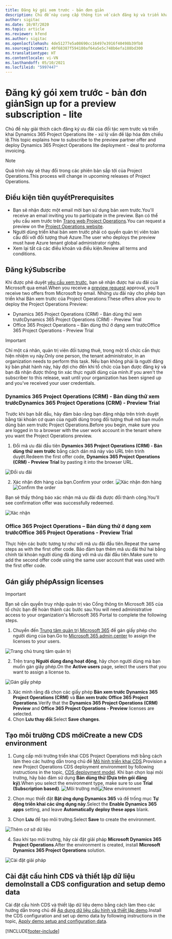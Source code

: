```yaml
---
title: Đăng ký gói xem trước - bản đơn giản
description: Chủ đề này cung cấp thông tin về cách đăng ký và triển khai Project Operations Lite – từ thỏa thuận đến lập hóa đơn ước giá.
author: sigitac
ms.date: 10/07/2020
ms.topic: article
ms.reviewer: kfend
ms.author: sigitac
ms.openlocfilehash: 4de51277e5a08690cc16497e3916f40498b39fb8
ms.sourcegitcommit: 40f68387f594180af64a5e5c748b6efa188bd300
ms.translationtype: HT
ms.contentlocale: vi-VN
ms.lasthandoff: 05/10/2021
ms.locfileid: "5997447"
---
```

# <a name="sign-up-for-a-preview-subscription---lite"></a><span data-ttu-id="9968b-103">Đăng ký gói xem trước - bản đơn giản</span><span class="sxs-lookup"><span data-stu-id="9968b-103">Sign up for a preview subscription - lite</span></span> 

<span data-ttu-id="9968b-104">Chủ đề này giải thích cách đăng ký ưu đãi của đối tác xem trước và triển khai Dynamics 365 Project Operations lite - xử lý vấn đề lập hóa đơn chiếu lệ.</span><span class="sxs-lookup"><span data-stu-id="9968b-104">This topic explains how to subscribe to the preview partner offer and deploy Dynamics 365 Project Operations lite deployment - deal to proforma invoicing.</span></span>

> [!NOTE]
> <span data-ttu-id="9968b-105">Quá trình này sẽ thay đổi trong các phiên bản sắp tới của Project Operations.</span><span class="sxs-lookup"><span data-stu-id="9968b-105">This process will change in upcoming releases of Project Operations.</span></span>

## <a name="prerequisites"></a><span data-ttu-id="9968b-106">Điều kiện tiên quyết</span><span class="sxs-lookup"><span data-stu-id="9968b-106">Prerequisites</span></span>

- <span data-ttu-id="9968b-107">Bạn sẽ nhận được một email mời bạn sử dụng bản xem trước.</span><span class="sxs-lookup"><span data-stu-id="9968b-107">You'll receive an email inviting you to participate in the preview.</span></span> <span data-ttu-id="9968b-108">Bạn có thể yêu cầu xem trước trên [Trang web Project Operations](https://dynamics.microsoft.com/en-us/project-operations/overview/).</span><span class="sxs-lookup"><span data-stu-id="9968b-108">You can request a preview on the [Project Operations website](https://dynamics.microsoft.com/en-us/project-operations/overview/).</span></span>
- <span data-ttu-id="9968b-109">Người dùng triển khai bản xem trước phải có quyền quản trị viên toàn cầu đối với đối tượng thuê Azure.</span><span class="sxs-lookup"><span data-stu-id="9968b-109">The user who deploys the preview must have Azure tenant global administrator rights.</span></span>
- <span data-ttu-id="9968b-110">Xem lại tất cả các điều khoản và điều kiện.</span><span class="sxs-lookup"><span data-stu-id="9968b-110">Review all terms and conditions.</span></span>

## <a name="subscribe"></a><span data-ttu-id="9968b-111">Đăng ký</span><span class="sxs-lookup"><span data-stu-id="9968b-111">Subscribe</span></span>

<span data-ttu-id="9968b-112">Khi được phê duyệt [yêu cầu xem trước](https://forms.office.com/FormsPro/Pages/ResponsePage.aspx?id=v4j5cvGGr0GRqy180BHbR56j8lZs0FdAvwT75_WNFyxUMkRDV1NYQU5TNjE2VjhKOVBUNVg2R0s1NC4u), bạn sẽ nhận được hai ưu đãi của Microsoft qua email.</span><span class="sxs-lookup"><span data-stu-id="9968b-112">When you receive a [preview request](https://forms.office.com/FormsPro/Pages/ResponsePage.aspx?id=v4j5cvGGr0GRqy180BHbR56j8lZs0FdAvwT75_WNFyxUMkRDV1NYQU5TNjE2VjhKOVBUNVg2R0s1NC4u) approval, you'll receive two offers from Microsoft by email.</span></span> <span data-ttu-id="9968b-113">Những ưu đãi này cho phép bạn triển khai Bản xem trước của Project Operations:</span><span class="sxs-lookup"><span data-stu-id="9968b-113">These offers allow you to deploy the Project Operations Preview:</span></span>

- <span data-ttu-id="9968b-114">Dynamics 365 Project Operations (CRM) - Bản dùng thử xem trước</span><span class="sxs-lookup"><span data-stu-id="9968b-114">Dynamics 365 Project Operations (CRM) - Preview Trial</span></span>
- <span data-ttu-id="9968b-115">Office 365 Project Operations – Bản dùng thử ở dạng xem trước</span><span class="sxs-lookup"><span data-stu-id="9968b-115">Office 365 Project Operations - Preview Trial</span></span>

> [!IMPORTANT]
> <span data-ttu-id="9968b-116">Chỉ một cá nhân, quản trị viên đối tượng thuê, trong một tổ chức cần thực hiện nhiệm vụ này.</span><span class="sxs-lookup"><span data-stu-id="9968b-116">Only one person, the tenant administrator, in an organization needs to perform this task.</span></span> <span data-ttu-id="9968b-117">Nếu bạn không phải là người đăng ký bản phát hành này, hãy đợi cho đến khi tổ chức của bạn được đăng ký và bạn đã nhận được thông tin xác thực người dùng của mình.</span><span class="sxs-lookup"><span data-stu-id="9968b-117">If you aren't the subscriber to this release, wait until your organization has been signed up and you've received your user credentials.</span></span>

### <a name="dynamics-365-project-operations-crm---preview-trial"></a><span data-ttu-id="9968b-118">Dynamics 365 Project Operations (CRM) - Bản dùng thử xem trước</span><span class="sxs-lookup"><span data-stu-id="9968b-118">Dynamics 365 Project Operations (CRM) - Preview Trial</span></span> 

<span data-ttu-id="9968b-119">Trước khi bạn bắt đầu, hãy đảm bảo rằng bạn đăng nhập trên trình duyệt bằng tài khoản cơ quan của người dùng trong đối tượng thuê nơi bạn muốn dùng bản xem trước Project Operations.</span><span class="sxs-lookup"><span data-stu-id="9968b-119">Before you begin, make sure you are logged in to a browser with the user work account in the tenant where you want the Project Operations preview.</span></span>

1. <span data-ttu-id="9968b-120">Đổi mã ưu đãi đầu tiên **Dynamics 365 Project Operations (CRM) - Bản dùng thử xem trước** bằng cách dán mã này vào URL trên trình duyệt.</span><span class="sxs-lookup"><span data-stu-id="9968b-120">Redeem the first offer code, **Dynamics 365 Project Operations (CRM) - Preview Trial** by pasting it into the browser URL.</span></span>

![Đổi ưu đãi](./media/16RedeemFirstOfferNew.png)

2. <span data-ttu-id="9968b-122">Xác nhận đơn hàng của bạn.</span><span class="sxs-lookup"><span data-stu-id="9968b-122">Confirm your order.</span></span>
<span data-ttu-id="9968b-123">![Xác nhận đơn hàng](./media/17ConfirmOrderNew.png)</span><span class="sxs-lookup"><span data-stu-id="9968b-123">![Confirm the order](./media/17ConfirmOrderNew.png)</span></span>

<span data-ttu-id="9968b-124">Bạn sẽ thấy thông báo xác nhận mã ưu đãi đã được đổi thành công.</span><span class="sxs-lookup"><span data-stu-id="9968b-124">You'll see confirmation offer was successfully redeemed.</span></span>

![Xác nhận](./media/18OrderConfirmationNew.png)

### <a name="office-365-project-operations---preview-trial"></a><span data-ttu-id="9968b-126">Office 365 Project Operations – Bản dùng thử ở dạng xem trước</span><span class="sxs-lookup"><span data-stu-id="9968b-126">Office 365 Project Operations - Preview Trial</span></span>

<span data-ttu-id="9968b-127">Thực hiện các bước tương tự như với mã ưu đãi đầu tiên.</span><span class="sxs-lookup"><span data-stu-id="9968b-127">Repeat the same steps as with the first offer code.</span></span> <span data-ttu-id="9968b-128">Bảo đảm bạn thêm mã ưu đãi thứ hai bằng chính tài khoản người dùng đã dùng với mã ưu đãi đầu tiên.</span><span class="sxs-lookup"><span data-stu-id="9968b-128">Make sure to add the second offer code using the same user account that was used with the first offer code.</span></span>

## <a name="assign-licenses"></a><span data-ttu-id="9968b-129">Gán giấy phép</span><span class="sxs-lookup"><span data-stu-id="9968b-129">Assign licenses</span></span>

> [!IMPORTANT]
> <span data-ttu-id="9968b-130">Bạn sẽ cần quyền truy nhập quản trị vào Cổng thông tin Microsoft 365 của tổ chức bạn để hoàn thành các bước sau.</span><span class="sxs-lookup"><span data-stu-id="9968b-130">You will need administrative access to your organization's Microsoft 365 Portal to complete the following steps.</span></span>


1. <span data-ttu-id="9968b-131">Chuyển đến [Trung tâm quản trị Microsoft 365](https://portal.office.com/) để gán giấy phép cho người dùng của bạn.</span><span class="sxs-lookup"><span data-stu-id="9968b-131">Go to [Microsoft 365 admin center](https://portal.office.com/) to assign the licenses to your users.</span></span>

![Trang chủ trung tâm quản trị](./media/14AdminPortal.png)

2. <span data-ttu-id="9968b-133">Trên trang **Người dùng đang hoạt động**, hãy chọn người dùng mà bạn muốn gán giấy phép.</span><span class="sxs-lookup"><span data-stu-id="9968b-133">On the **Active users** page, select the users that you want to assign a license to.</span></span>

![Gán giấy phép](./media/15AssignLicenses.png)

3. <span data-ttu-id="9968b-135">Xác minh rằng đã chọn các giấy phép **Bản xem trước Dynamics 365 Project Operations (CRM)** và **Bản xem trước Office 365 Project Operations**.</span><span class="sxs-lookup"><span data-stu-id="9968b-135">Verify that the **Dynamics 365 Project Operations (CRM) Preview** and **Office 365 Project Operations - Preview** licenses are selected.</span></span> 
4. <span data-ttu-id="9968b-136">Chọn **Lưu thay đổi**.</span><span class="sxs-lookup"><span data-stu-id="9968b-136">Select **Save changes**.</span></span>

## <a name="create-a-new-cds-environment"></a><span data-ttu-id="9968b-137">Tạo môi trường CDS mới</span><span class="sxs-lookup"><span data-stu-id="9968b-137">Create a new CDS environment</span></span>

1. <span data-ttu-id="9968b-138">Cung cấp môi trường triển khai CDS Project Operations mới bằng cách làm theo các hướng dẫn trong chủ đề [Mô hình triển khai CDS](lite-deployment.md).</span><span class="sxs-lookup"><span data-stu-id="9968b-138">Provision a new Project Operations CDS deployment environment by following instructions in the topic, [CDS deployment model](lite-deployment.md).</span></span> <span data-ttu-id="9968b-139">Khi bạn chọn loại môi trường, hãy bảo đảm sử dụng **Bản dùng thử (Dựa trên gói đăng ký)**.</span><span class="sxs-lookup"><span data-stu-id="9968b-139">When you select the environment type, make sure to use **Trial (Subscription based)**.</span></span>
<span data-ttu-id="9968b-140">![Môi trường mới](./media/19CreateEnvironment.png)</span><span class="sxs-lookup"><span data-stu-id="9968b-140">![New environment](./media/19CreateEnvironment.png)</span></span>

2. <span data-ttu-id="9968b-141">Chọn mục thiết đặt **Bật ứng dụng Dynamics 365** và để trống mục **Tự động triển khai các ứng dụng này**.</span><span class="sxs-lookup"><span data-stu-id="9968b-141">Select the **Enable Dynamics 365 apps** setting, and leave **Automatically deploy these apps** blank.</span></span>  
3. <span data-ttu-id="9968b-142">Chọn **Lưu** để tạo môi trường.</span><span class="sxs-lookup"><span data-stu-id="9968b-142">Select **Save** to create the environment.</span></span>

![Thêm cơ sở dữ liệu](./media/20CreateEnvironment1.png)

4. <span data-ttu-id="9968b-144">Sau khi tạo môi trường, hãy cài đặt giải pháp **Microsoft Dynamics 365 Project Operations**.</span><span class="sxs-lookup"><span data-stu-id="9968b-144">After the environment is created, install **Microsoft Dynamics 365 Project Operations** solution.</span></span> 

![Cài đặt giải pháp](./media/21InstallSolution.png)

## <a name="install-a-cds-configuration-and-setup-demo-data"></a><span data-ttu-id="9968b-146">Cài đặt cấu hình CDS và thiết lập dữ liệu demo</span><span class="sxs-lookup"><span data-stu-id="9968b-146">Install a CDS configuration and setup demo data</span></span>

<span data-ttu-id="9968b-147">Cài đặt cấu hình CDS và thiết lập dữ liệu demo bằng cách làm theo các hướng dẫn trong chủ đề [Áp dụng dữ liệu cấu hình và thiết lập demo](lite-apply-demo-setup-config-data.md).</span><span class="sxs-lookup"><span data-stu-id="9968b-147">Install the CDS configuration and set up demo data by following instructions in the topic, [Apply demo setup and configuration data](lite-apply-demo-setup-config-data.md).</span></span>


[!INCLUDE[footer-include](../includes/footer-banner.md)]